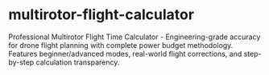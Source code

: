 # multirotor-flight-calculator
Professional Multirotor Flight Time Calculator - Engineering-grade accuracy for drone flight planning with complete power budget methodology. Features beginner/advanced modes, real-world flight corrections, and step-by-step calculation transparency.
